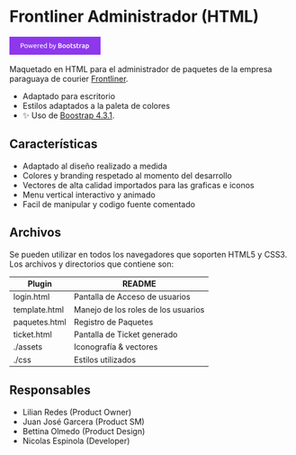 # Frontliner Administrador (HTML)

[![N|Solid](./assets/idle/bootstrap.png)](https://cdn.jsdelivr.net/npm/bootstrap@4.3.1/dist/css/bootstrap.min.css)

Maquetado en HTML para el administrador de paquetes de la empresa paraguaya de courier  [Frontliner](https://frontliner.com.py/).

- Adaptado para escritorio
- Estilos adaptados a la paleta de colores
- ✨ Uso de [Boostrap 4.3.1](https://cdn.jsdelivr.net/npm/bootstrap@4.3.1/dist/css/bootstrap.min.css).

## Características

- Adaptado al diseño realizado a medida
- Colores y branding respetado al momento del desarrollo
- Vectores de alta calidad importados para las graficas e iconos
- Menu vertical interactivo y animado
- Facil de manipular y codigo fuente comentado


## Archivos

Se pueden utilizar en todos los navegadores que soporten HTML5 y CSS3. Los archivos y directorios que contiene son:


| Plugin | README |
| ------ | ------ |
| login.html | Pantalla de Acceso de usuarios|
| template.html | Manejo de los roles de los usuarios |
| paquetes.html | Registro de Paquetes |
| ticket.html | Pantalla de Ticket generado |
| ./assets | Iconografía & vectores |
| ./css | Estilos utilizados |

## Responsables

- Lilian Redes (Product Owner)
- Juan José Garcera (Product SM)
- Bettina Olmedo (Product Design)
- Nicolas Espinola (Developer)





